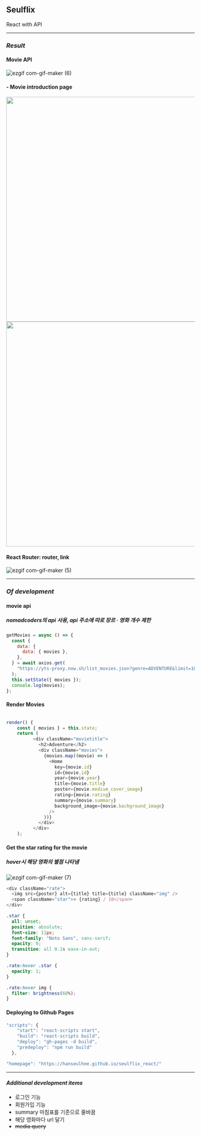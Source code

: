 ## Seulflix

React with API

---

### **_Result_**

#### Movie API

![ezgif com-gif-maker (6)](https://user-images.githubusercontent.com/63100352/109459945-22616c00-7aa3-11eb-944f-99709dd63c80.gif)

#### - Movie introduction page

<img src="https://user-images.githubusercontent.com/63100352/109460890-b1bb4f00-7aa4-11eb-8ec3-78478583c164.PNG" width="600px">

<img src="https://user-images.githubusercontent.com/63100352/109460893-b3851280-7aa4-11eb-9b2d-63a050e6e75b.PNG" width="600px">

#### React Router: router, link

![ezgif com-gif-maker (5)](https://user-images.githubusercontent.com/63100352/109459611-7ddf2a00-7aa2-11eb-958d-d6f5dbe7973d.gif)

---

### **_Of development_**

#### movie api

##### nomadcoders의 api 사용, api 주소에 따로 장르 · 영화 개수 제한

```js
getMovies = async () => {
  const {
    data: {
      data: { movies },
    },
  } = await axios.get(
    "https://yts-proxy.now.sh/list_movies.json?genre=ADVENTURE&limit=18&sort_by=rating"
  );
  this.setState({ movies });
  console.log(movies);
};
```

#### Render Movies

```js

render() {
    const { movies } = this.state;
    return (
          <div className="movietitle">
            <h2>Adventure</h2>
            <div className="movies">
              {movies.map((movie) => (
                <Home
                  key={movie.id}
                  id={movie.id}
                  year={movie.year}
                  title={movie.title}
                  poster={movie.medium_cover_image}
                  rating={movie.rating}
                  summary={movie.summary}
                  background_image={movie.background_image}
                />
              ))}
            </div>
          </div>
    );
```

#### Get the star rating for the movie

##### hover시 해당 영화의 별점 나타냄

![ezgif com-gif-maker (7)](https://user-images.githubusercontent.com/63100352/109472785-e7b4ff00-7ab5-11eb-81d5-71f18908bb00.gif)

```js
<div className="rate">
  <img src={poster} alt={title} title={title} className="img" />
  <span className="star">⭐ {rating} / 10</span>
</div>
```

```css
.star {
  all: unset;
  position: absolute;
  font-size: 11px;
  font-family: "Noto Sans", sans-serif;
  opacity: 0;
  transition: all 0.1s ease-in-out;
}

.rate:hover .star {
  opacity: 1;
}

.rate:hover img {
  filter: brightness(60%);
}
```

#### Deploying to Github Pages

```js
"scripts": {
    "start": "react-scripts start",
    "build": "react-scripts build",
    "deploy": "gh-pages -d build",
    "predeploy": "npm run build"
  },

"homepage": "https://hanseulhee.github.io/seulflix_react/"
```

---

#### **_Additional development items_**

- 로그인 기능
- 회원가입 기능
- summary 마침표를 기준으로 줄바꿈
- 해당 영화마다 url 달기
- ~~media query~~
